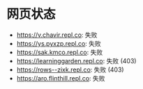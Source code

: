 # 网页状态
- https://v.chavir.repl.co: 失败
- https://ys.pyxzp.repl.co: 失败
- https://sak.kmco.repl.co: 失败
- https://learninggarden.repl.co: 失败 (403)
- https://rows--zixk.repl.co: 失败 (403)
- https://aro.flinthill.repl.co: 失败
